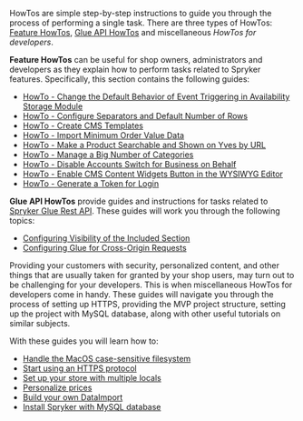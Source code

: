 HowTos are simple step-by-step instructions to guide you through the process of performing a single task. There are three types of HowTos: [Feature HowTos](https://documentation.spryker.com/v4/docs/about-feature-howtos), [Glue API HowTos](https://documentation.spryker.com/v4/docs/about-glue-api-howtos) and miscellaneous _HowTos for developers_.

**Feature HowTos** can be useful for shop owners, administrators and developers as they explain how to perform tasks related to Spryker features. Specifically, this section contains the following guides:

* [HowTo - Change the Default Behavior of Event Triggering in Availability Storage Module](https://documentation.spryker.com/v4/docs/ht-change-default-behaviour-of-event-trigerring-in-availability-storage-module)
* [HowTo - Configure Separators and Default Number of Rows](https://documentation.spryker.com/v2/docs/ht-configure-separators-default-number-rows) 
* [HowTo - Create CMS Templates](https://documentation.spryker.com/v4/docs/ht-create-cms-templates)
* [HowTo - Import Minimum Order Value Data](https://documentation.spryker.com/v2/docs/ht-import-minimum-order-value-data-201903)
* [HowTo - Make a Product Searchable and Shown on Yves by URL](https://documentation.spryker.com/v4/docs/ht-make-product-shown-on-frontend-by-url) 
* [HowTo - Manage a Big Number of Categories](https://documentation.spryker.com/v2/docs/ht-manage-a-big-number-of-categories-201903)
* [HowTo - Disable Accounts Switch for Business on Behalf](https://documentation.spryker.com/v3/docs/ht-disable-accounts-switch-for-bob-201907)
* [HowTo - Enable CMS Content Widgets Button in the WYSIWYG Editor](https://documentation.spryker.com/v3/docs/ht-enable-cms-content-widgets-button-201907)
* [HowTo - Generate a Token for Login](%28https://documentation.spryker.com/v3/docs/ht-generating-token-for-login)
<!--* How to - Use Blocks-->

**Glue API HowTos**  provide guides and instructions for tasks related to [Spryker Glue Rest API](https://documentation.spryker.com/v4/docs/glue-rest-api). These guides will work you through the following topics:

* [Configuring Visibility of the Included Section](https://documentation.spryker.com/v2/docs/ht-configuring-visibility-included-section-201903)
* [Configuring Glue for Cross-Origin Requests](https://documentation.spryker.com/v2/docs/ht-configuring-glue-for-cross-origin-requests-201903)

Providing your customers with security, personalized content, and other things that are usually taken for granted by your shop users, may turn out to be challenging for your developers. This is when miscellaneous HowTos for developers come in handy. These guides will navigate you through the process of setting up HTTPS, providing the MVP project structure, setting up the project with MySQL database, along with other useful tutorials on similar subjects.

With these guides you will learn how to:

* [Handle the MacOS case-sensitive filesystem](https://documentation.spryker.com/v4/docs/ht-case-sensitive-file-system-mac)
* [Start using an HTTPS protocol](https://documentation.spryker.com/v4/docs/ht-force-https)
* [Set up your store with multiple locals](https://documentation.spryker.com/v4/docs/ht-setup-stores-with-multiple-locales)
* [Personalize prices](https://documentation.spryker.com/v4/docs/ht-create-personalized-prices)
* [Build your own DataImport](https://documentation.spryker.com/v4/docs/ht-data-import)
* [Install Spryker with MySQL database](https://documentation.spryker.com/v4/docs/ht-data-import/ht-setup-spryker-with-mysql)